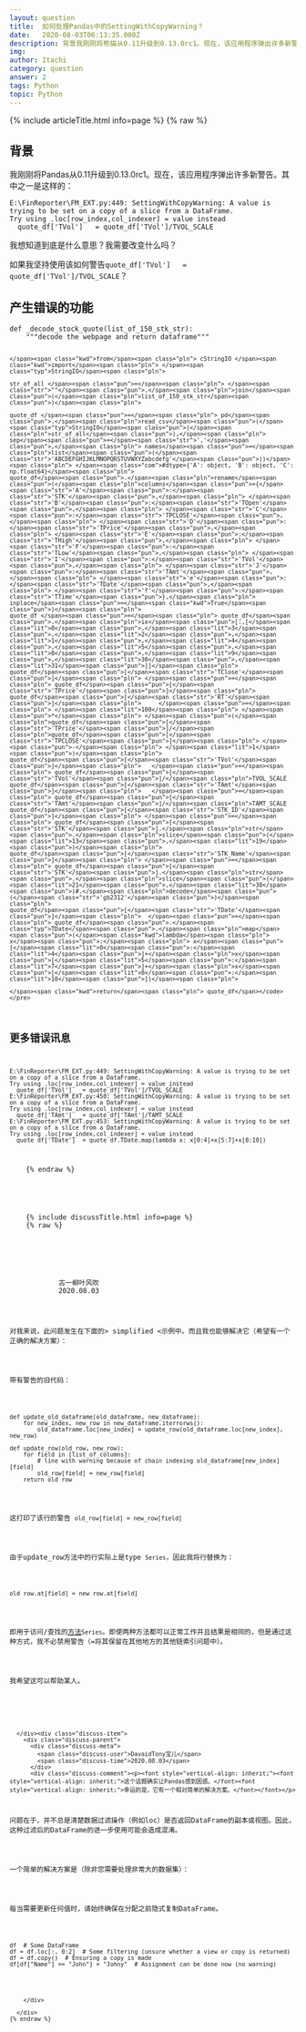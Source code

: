 ```yaml
---
layout: question
title:  如何处理Pandas中的SettingWithCopyWarning？
date:   2020-08-03T06:13:35.000Z
description: 背景我刚刚将熊猫从0.11升级到0.13.0rc1。现在，该应用程序弹出许多新警告。其中之一是这样的：E \FinReporter\FM_EXT.py...
img: 
author: Itachi
category: question
answer: 2
tags: Python
topic: Python
---
```

<div class="article-root">
  <div class="article">
    {% include articleTitle.html info=page %}
    {% raw %}
    <div class="article-content"><h2><font style="vertical-align: inherit;"><font style="vertical-align: inherit;">背景</font></font></h2>
<p><font style="vertical-align: inherit;"><font style="vertical-align: inherit;">我刚刚将Pandas从0.11升级到0.13.0rc1。</font><font style="vertical-align: inherit;">现在，该应用程序弹出许多新警告。</font><font style="vertical-align: inherit;">其中之一是这样的：</font></font></p>
<pre class="lang-py prettyprint prettyprinted" style=""><code><span class="pln">E</span><span class="pun">:</span><span class="pln">\FinReporter\FM_EXT</span><span class="pun">.</span><span class="pln">py</span><span class="pun">:</span><span class="lit">449</span><span class="pun">:</span><span class="pln"> </span><span class="typ">SettingWithCopyWarning</span><span class="pun">:</span><span class="pln"> A value </span><span class="kwd">is</span><span class="pln"> trying to be set on a copy of a slice </span><span class="kwd">from</span><span class="pln"> a </span><span class="typ">DataFrame</span><span class="pun">.</span><span class="pln">
</span><span class="typ">Try</span><span class="pln"> using </span><span class="pun">.</span><span class="pln">loc</span><span class="pun">[</span><span class="pln">row_index</span><span class="pun">,</span><span class="pln">col_indexer</span><span class="pun">]</span><span class="pln"> </span><span class="pun">=</span><span class="pln"> value instead
  quote_df</span><span class="pun">[</span><span class="str">'TVol'</span><span class="pun">]</span><span class="pln">   </span><span class="pun">=</span><span class="pln"> quote_df</span><span class="pun">[</span><span class="str">'TVol'</span><span class="pun">]/</span><span class="pln">TVOL_SCALE</span></code></pre>
<p><font style="vertical-align: inherit;"><font style="vertical-align: inherit;">我想知道到底是什么意思？</font><font style="vertical-align: inherit;">我需要改变什么吗？</font></font></p>
<p><font style="vertical-align: inherit;"><font style="vertical-align: inherit;">如果我坚持使用该如何警告</font></font><code>quote_df['TVol']   = quote_df['TVol']/TVOL_SCALE</code><font style="vertical-align: inherit;"><font style="vertical-align: inherit;">？</font></font></p>
<h2><font style="vertical-align: inherit;"><font style="vertical-align: inherit;">产生错误的功能</font></font></h2>
<pre class="lang-py prettyprint prettyprinted" style=""><code><span class="kwd">def</span><span class="pln"> _decode_stock_quote</span><span class="pun">(</span><span class="pln">list_of_150_stk_str</span><span class="pun">):</span><span class="pln">
    </span><span class="str">"""decode the webpage and return dataframe"""</span><span class="pln">

    </span><span class="kwd">from</span><span class="pln"> cStringIO </span><span class="kwd">import</span><span class="pln"> </span><span class="typ">StringIO</span><span class="pln">

    str_of_all </span><span class="pun">=</span><span class="pln"> </span><span class="str">""</span><span class="pun">.</span><span class="pln">join</span><span class="pun">(</span><span class="pln">list_of_150_stk_str</span><span class="pun">)</span><span class="pln">

    quote_df </span><span class="pun">=</span><span class="pln"> pd</span><span class="pun">.</span><span class="pln">read_csv</span><span class="pun">(</span><span class="typ">StringIO</span><span class="pun">(</span><span class="pln">str_of_all</span><span class="pun">),</span><span class="pln"> sep</span><span class="pun">=</span><span class="str">','</span><span class="pun">,</span><span class="pln"> names</span><span class="pun">=</span><span class="pln">list</span><span class="pun">(</span><span class="str">'ABCDEFGHIJKLMNOPQRSTUVWXYZabcdefg'</span><span class="pun">))</span><span class="pln"> </span><span class="com">#dtype={'A': object, 'B': object, 'C': np.float64}</span><span class="pln">
    quote_df</span><span class="pun">.</span><span class="pln">rename</span><span class="pun">(</span><span class="pln">columns</span><span class="pun">={</span><span class="str">'A'</span><span class="pun">:</span><span class="str">'STK'</span><span class="pun">,</span><span class="pln"> </span><span class="str">'B'</span><span class="pun">:</span><span class="str">'TOpen'</span><span class="pun">,</span><span class="pln"> </span><span class="str">'C'</span><span class="pun">:</span><span class="str">'TPCLOSE'</span><span class="pun">,</span><span class="pln"> </span><span class="str">'D'</span><span class="pun">:</span><span class="str">'TPrice'</span><span class="pun">,</span><span class="pln"> </span><span class="str">'E'</span><span class="pun">:</span><span class="str">'THigh'</span><span class="pun">,</span><span class="pln"> </span><span class="str">'F'</span><span class="pun">:</span><span class="str">'TLow'</span><span class="pun">,</span><span class="pln"> </span><span class="str">'I'</span><span class="pun">:</span><span class="str">'TVol'</span><span class="pun">,</span><span class="pln"> </span><span class="str">'J'</span><span class="pun">:</span><span class="str">'TAmt'</span><span class="pun">,</span><span class="pln"> </span><span class="str">'e'</span><span class="pun">:</span><span class="str">'TDate'</span><span class="pun">,</span><span class="pln"> </span><span class="str">'f'</span><span class="pun">:</span><span class="str">'TTime'</span><span class="pun">},</span><span class="pln"> inplace</span><span class="pun">=</span><span class="kwd">True</span><span class="pun">)</span><span class="pln">
    quote_df </span><span class="pun">=</span><span class="pln"> quote_df</span><span class="pun">.</span><span class="pln">ix</span><span class="pun">[:,[</span><span class="lit">0</span><span class="pun">,</span><span class="lit">3</span><span class="pun">,</span><span class="lit">2</span><span class="pun">,</span><span class="lit">1</span><span class="pun">,</span><span class="lit">4</span><span class="pun">,</span><span class="lit">5</span><span class="pun">,</span><span class="lit">8</span><span class="pun">,</span><span class="lit">9</span><span class="pun">,</span><span class="lit">30</span><span class="pun">,</span><span class="lit">31</span><span class="pun">]]</span><span class="pln">
    quote_df</span><span class="pun">[</span><span class="str">'TClose'</span><span class="pun">]</span><span class="pln"> </span><span class="pun">=</span><span class="pln"> quote_df</span><span class="pun">[</span><span class="str">'TPrice'</span><span class="pun">]</span><span class="pln">
    quote_df</span><span class="pun">[</span><span class="str">'RT'</span><span class="pun">]</span><span class="pln">     </span><span class="pun">=</span><span class="pln"> </span><span class="lit">100</span><span class="pln"> </span><span class="pun">*</span><span class="pln"> </span><span class="pun">(</span><span class="pln">quote_df</span><span class="pun">[</span><span class="str">'TPrice'</span><span class="pun">]/</span><span class="pln">quote_df</span><span class="pun">[</span><span class="str">'TPCLOSE'</span><span class="pun">]</span><span class="pln"> </span><span class="pun">-</span><span class="pln"> </span><span class="lit">1</span><span class="pun">)</span><span class="pln">
    quote_df</span><span class="pun">[</span><span class="str">'TVol'</span><span class="pun">]</span><span class="pln">   </span><span class="pun">=</span><span class="pln"> quote_df</span><span class="pun">[</span><span class="str">'TVol'</span><span class="pun">]/</span><span class="pln">TVOL_SCALE
    quote_df</span><span class="pun">[</span><span class="str">'TAmt'</span><span class="pun">]</span><span class="pln">   </span><span class="pun">=</span><span class="pln"> quote_df</span><span class="pun">[</span><span class="str">'TAmt'</span><span class="pun">]/</span><span class="pln">TAMT_SCALE
    quote_df</span><span class="pun">[</span><span class="str">'STK_ID'</span><span class="pun">]</span><span class="pln"> </span><span class="pun">=</span><span class="pln"> quote_df</span><span class="pun">[</span><span class="str">'STK'</span><span class="pun">].</span><span class="pln">str</span><span class="pun">.</span><span class="pln">slice</span><span class="pun">(</span><span class="lit">13</span><span class="pun">,</span><span class="lit">19</span><span class="pun">)</span><span class="pln">
    quote_df</span><span class="pun">[</span><span class="str">'STK_Name'</span><span class="pun">]</span><span class="pln"> </span><span class="pun">=</span><span class="pln"> quote_df</span><span class="pun">[</span><span class="str">'STK'</span><span class="pun">].</span><span class="pln">str</span><span class="pun">.</span><span class="pln">slice</span><span class="pun">(</span><span class="lit">21</span><span class="pun">,</span><span class="lit">30</span><span class="pun">)#.</span><span class="pln">decode</span><span class="pun">(</span><span class="str">'gb2312'</span><span class="pun">)</span><span class="pln">
    quote_df</span><span class="pun">[</span><span class="str">'TDate'</span><span class="pun">]</span><span class="pln">  </span><span class="pun">=</span><span class="pln"> quote_df</span><span class="pun">.</span><span class="typ">TDate</span><span class="pun">.</span><span class="pln">map</span><span class="pun">(</span><span class="kwd">lambda</span><span class="pln"> x</span><span class="pun">:</span><span class="pln"> x</span><span class="pun">[</span><span class="lit">0</span><span class="pun">:</span><span class="lit">4</span><span class="pun">]+</span><span class="pln">x</span><span class="pun">[</span><span class="lit">5</span><span class="pun">:</span><span class="lit">7</span><span class="pun">]+</span><span class="pln">x</span><span class="pun">[</span><span class="lit">8</span><span class="pun">:</span><span class="lit">10</span><span class="pun">])</span><span class="pln">
    
    </span><span class="kwd">return</span><span class="pln"> quote_df</span></code></pre>
<h2><font style="vertical-align: inherit;"><font style="vertical-align: inherit;">更多错误讯息</font></font></h2>
<pre class="lang-py prettyprint prettyprinted" style=""><code><span class="pln">E</span><span class="pun">:</span><span class="pln">\FinReporter\FM_EXT</span><span class="pun">.</span><span class="pln">py</span><span class="pun">:</span><span class="lit">449</span><span class="pun">:</span><span class="pln"> </span><span class="typ">SettingWithCopyWarning</span><span class="pun">:</span><span class="pln"> A value </span><span class="kwd">is</span><span class="pln"> trying to be set on a copy of a slice </span><span class="kwd">from</span><span class="pln"> a </span><span class="typ">DataFrame</span><span class="pun">.</span><span class="pln">
</span><span class="typ">Try</span><span class="pln"> using </span><span class="pun">.</span><span class="pln">loc</span><span class="pun">[</span><span class="pln">row_index</span><span class="pun">,</span><span class="pln">col_indexer</span><span class="pun">]</span><span class="pln"> </span><span class="pun">=</span><span class="pln"> value instead
  quote_df</span><span class="pun">[</span><span class="str">'TVol'</span><span class="pun">]</span><span class="pln">   </span><span class="pun">=</span><span class="pln"> quote_df</span><span class="pun">[</span><span class="str">'TVol'</span><span class="pun">]/</span><span class="pln">TVOL_SCALE
E</span><span class="pun">:</span><span class="pln">\FinReporter\FM_EXT</span><span class="pun">.</span><span class="pln">py</span><span class="pun">:</span><span class="lit">450</span><span class="pun">:</span><span class="pln"> </span><span class="typ">SettingWithCopyWarning</span><span class="pun">:</span><span class="pln"> A value </span><span class="kwd">is</span><span class="pln"> trying to be set on a copy of a slice </span><span class="kwd">from</span><span class="pln"> a </span><span class="typ">DataFrame</span><span class="pun">.</span><span class="pln">
</span><span class="typ">Try</span><span class="pln"> using </span><span class="pun">.</span><span class="pln">loc</span><span class="pun">[</span><span class="pln">row_index</span><span class="pun">,</span><span class="pln">col_indexer</span><span class="pun">]</span><span class="pln"> </span><span class="pun">=</span><span class="pln"> value instead
  quote_df</span><span class="pun">[</span><span class="str">'TAmt'</span><span class="pun">]</span><span class="pln">   </span><span class="pun">=</span><span class="pln"> quote_df</span><span class="pun">[</span><span class="str">'TAmt'</span><span class="pun">]/</span><span class="pln">TAMT_SCALE
E</span><span class="pun">:</span><span class="pln">\FinReporter\FM_EXT</span><span class="pun">.</span><span class="pln">py</span><span class="pun">:</span><span class="lit">453</span><span class="pun">:</span><span class="pln"> </span><span class="typ">SettingWithCopyWarning</span><span class="pun">:</span><span class="pln"> A value </span><span class="kwd">is</span><span class="pln"> trying to be set on a copy of a slice </span><span class="kwd">from</span><span class="pln"> a </span><span class="typ">DataFrame</span><span class="pun">.</span><span class="pln">
</span><span class="typ">Try</span><span class="pln"> using </span><span class="pun">.</span><span class="pln">loc</span><span class="pun">[</span><span class="pln">row_index</span><span class="pun">,</span><span class="pln">col_indexer</span><span class="pun">]</span><span class="pln"> </span><span class="pun">=</span><span class="pln"> value instead
  quote_df</span><span class="pun">[</span><span class="str">'TDate'</span><span class="pun">]</span><span class="pln">  </span><span class="pun">=</span><span class="pln"> quote_df</span><span class="pun">.</span><span class="typ">TDate</span><span class="pun">.</span><span class="pln">map</span><span class="pun">(</span><span class="kwd">lambda</span><span class="pln"> x</span><span class="pun">:</span><span class="pln"> x</span><span class="pun">[</span><span class="lit">0</span><span class="pun">:</span><span class="lit">4</span><span class="pun">]+</span><span class="pln">x</span><span class="pun">[</span><span class="lit">5</span><span class="pun">:</span><span class="lit">7</span><span class="pun">]+</span><span class="pln">x</span><span class="pun">[</span><span class="lit">8</span><span class="pun">:</span><span class="lit">10</span><span class="pun">])</span></code></pre></div>
    {% endraw %}
  </div>

  <div class="discuss-wrapper">
    {% include discussTitle.html info=page %}
    {% raw %}
    <div class="discuss-item">
        <div class="discuss-parent">
          <div class="discuss-meta">
            <span class="discuss-user">古一柳叶风吹</span>
            <span class="discuss-time">2020.08.03</span>
          </div>
          <div class="discuss-comment"><p><font style="vertical-align: inherit;"><font style="vertical-align: inherit;">对我来说，此问题发生在下面的&gt; simplified &lt;示例中。</font><font style="vertical-align: inherit;">而且我也能够解决它（希望有一个正确的解决方案）：</font></font></p>

<p><font style="vertical-align: inherit;"><font style="vertical-align: inherit;">带有警告的旧代码：</font></font></p>

<pre class="lang-py prettyprint prettyprinted" style=""><code><span class="kwd">def</span><span class="pln"> update_old_dataframe</span><span class="pun">(</span><span class="pln">old_dataframe</span><span class="pun">,</span><span class="pln"> new_dataframe</span><span class="pun">):</span><span class="pln">
    </span><span class="kwd">for</span><span class="pln"> new_index</span><span class="pun">,</span><span class="pln"> new_row </span><span class="kwd">in</span><span class="pln"> new_dataframe</span><span class="pun">.</span><span class="pln">iterrorws</span><span class="pun">():</span><span class="pln">
        old_dataframe</span><span class="pun">.</span><span class="pln">loc</span><span class="pun">[</span><span class="pln">new_index</span><span class="pun">]</span><span class="pln"> </span><span class="pun">=</span><span class="pln"> update_row</span><span class="pun">(</span><span class="pln">old_dataframe</span><span class="pun">.</span><span class="pln">loc</span><span class="pun">[</span><span class="pln">new_index</span><span class="pun">],</span><span class="pln"> new_row</span><span class="pun">)</span><span class="pln">

</span><span class="kwd">def</span><span class="pln"> update_row</span><span class="pun">(</span><span class="pln">old_row</span><span class="pun">,</span><span class="pln"> new_row</span><span class="pun">):</span><span class="pln">
    </span><span class="kwd">for</span><span class="pln"> field </span><span class="kwd">in</span><span class="pln"> </span><span class="pun">[</span><span class="pln">list_of_columns</span><span class="pun">]:</span><span class="pln">
        </span><span class="com"># line with warning because of chain indexing old_dataframe[new_index][field]</span><span class="pln">
        old_row</span><span class="pun">[</span><span class="pln">field</span><span class="pun">]</span><span class="pln"> </span><span class="pun">=</span><span class="pln"> new_row</span><span class="pun">[</span><span class="pln">field</span><span class="pun">]</span><span class="pln">  
    </span><span class="kwd">return</span><span class="pln"> old_row</span></code></pre>

<p><font style="vertical-align: inherit;"><font style="vertical-align: inherit;">这打印了该行的警告 </font></font><code>old_row[field] = new_row[field]</code></p>

<p><font style="vertical-align: inherit;"><font style="vertical-align: inherit;">由于update_row方法中的行实际上是type </font></font><code>Series</code><font style="vertical-align: inherit;"><font style="vertical-align: inherit;">，因此我将行替换为：</font></font></p>

<pre class="lang-py prettyprint prettyprinted" style=""><code><span class="pln">old_row</span><span class="pun">.</span><span class="pln">at</span><span class="pun">[</span><span class="pln">field</span><span class="pun">]</span><span class="pln"> </span><span class="pun">=</span><span class="pln"> new_row</span><span class="pun">.</span><span class="pln">at</span><span class="pun">[</span><span class="pln">field</span><span class="pun">]</span></code></pre>

<p><font style="vertical-align: inherit;"><font style="vertical-align: inherit;">即</font><font style="vertical-align: inherit;">用于访问/查找的</font></font><a href="https://pandas.pydata.org/pandas-docs/stable/generated/pandas.Series.at.html" rel="nofollow noreferrer"><font style="vertical-align: inherit;"><font style="vertical-align: inherit;">方法</font></font></a><font style="vertical-align: inherit;"></font><code>Series</code><font style="vertical-align: inherit;"><font style="vertical-align: inherit;">。</font><font style="vertical-align: inherit;">即使两种方法都可以正常工作并且结果是相同的，但是通过这种方式，我不必禁用警告（=将其保留在其他地方的其他链索引问题中）。</font></font></p>

<p><font style="vertical-align: inherit;"><font style="vertical-align: inherit;">我希望这可以帮助某人。</font></font></p></div>
        </div>
        
      </div><div class="discuss-item">
        <div class="discuss-parent">
          <div class="discuss-meta">
            <span class="discuss-user">DavaidTony宝儿</span>
            <span class="discuss-time">2020.08.03</span>
          </div>
          <div class="discuss-comment"><p><font style="vertical-align: inherit;"><font style="vertical-align: inherit;">这个话题确实让Pandas感到困惑。</font><font style="vertical-align: inherit;">幸运的是，它有一个相对简单的解决方案。</font></font></p>

<p><font style="vertical-align: inherit;"><font style="vertical-align: inherit;">问题在于，并不总是清楚数据过滤操作（例如loc）是否返回DataFrame的副本或视图。</font><font style="vertical-align: inherit;">因此，这种过滤后的DataFrame的进一步使用可能会造成混淆。</font></font></p>

<p><font style="vertical-align: inherit;"><font style="vertical-align: inherit;">一个简单的解决方案是（除非您需要处理非常大的数据集）：</font></font></p>

<p><font style="vertical-align: inherit;"><font style="vertical-align: inherit;">每当需要更新任何值时，请始终确保在分配之前隐式复制DataFrame。</font></font></p>

<pre class="lang-py prettyprint prettyprinted" style=""><code><span class="pln">df  </span><span class="com"># Some DataFrame</span><span class="pln">
df </span><span class="pun">=</span><span class="pln"> df</span><span class="pun">.</span><span class="pln">loc</span><span class="pun">[:,</span><span class="pln"> </span><span class="lit">0</span><span class="pun">:</span><span class="lit">2</span><span class="pun">]</span><span class="pln">  </span><span class="com"># Some filtering (unsure whether a view or copy is returned)</span><span class="pln">
df </span><span class="pun">=</span><span class="pln"> df</span><span class="pun">.</span><span class="pln">copy</span><span class="pun">()</span><span class="pln">  </span><span class="com"># Ensuring a copy is made</span><span class="pln">
df</span><span class="pun">[</span><span class="pln">df</span><span class="pun">[</span><span class="str">"Name"</span><span class="pun">]</span><span class="pln"> </span><span class="pun">==</span><span class="pln"> </span><span class="str">"John"</span><span class="pun">]</span><span class="pln"> </span><span class="pun">=</span><span class="pln"> </span><span class="str">"Johny"</span><span class="pln">  </span><span class="com"># Assignment can be done now (no warning)</span><span class="pln">
</span></code></pre></div>
        </div>
        
      </div>
    {% endraw %}
  </div>
<div>
